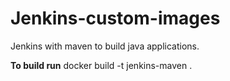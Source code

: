 # Jenkins-custom-images

Jenkins with maven to build java applications.

**To build run** 
docker build -t jenkins-maven .
